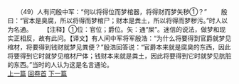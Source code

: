 　　（49）人有问殷中军：“何以将得位而梦棺器，将得财而梦矢秽①？”
　　殷曰：“官本是臭腐，所以将得而梦棺尸；财本是粪土，所以将得而梦秽污。”时人以为名通。
　　【注释】①位：官位；爵位。矢：通“屎”。迷信的说法，做梦和现实正相反，故有此问。【译文】有人间中军将军殷浩：“为什么将要得到官爵就梦见棺材，将要得到钱财就梦见粪便？”殷浩回答说：“官爵本来就是腐臭的东西，因此将要得到它时就梦见棺材尸体；钱财本来就是粪土，因此将要得到它时就梦见肮脏的东西。”当时的人认为这是名言通论。
<br>[上一篇](04_048) [回卷首](04_000) [下一篇](04_050)
